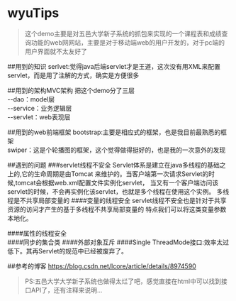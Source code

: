 # wyuTips
> 这个demo主要是对五邑大学新子系统的抓包来实现的一个课程表和成绩查询功能的web网网站，主要是对于移动端web的用户开发的，对于pc端的用户界面就不太友好了

##用到的知识
serlvet:觉得java后端servlet才是王道，这次没有用XML来配置servlet，而是用了注解的方式，确实是方便很多

##用到的架构MVC架构
把这个demo分了三层<br/>
--dao：model层<br>
--service：业务逻辑层<br/>
--servlet：web表现层<br/>


##用到的web前端框架
bootstrap:主要是相应式的框架，也是我目前最熟悉的框架<br/>
swiper：这是个轮播图的框架，这个觉得做得挺好的，也是我的一次意外的发现<br/>

##遇到的问题
###servlet线程不安全
Servlet体系是建立在java多线程的基础之上的,它的生命周期是由Tomcat
来维护的。当客户端第一次请求Servlet的时候,tomcat会根据web.xml配置文件实例化servlet，
当又有一个客户端访问该servlet的时候，不会再实例化该servlet，也就是多个线程在使用这个实例。
多线程是不共享局部变量的
 ####变量的线程安全
 servlet线程不安全也是针对于共享资源的访问才产生的基于多线程不共享局部变量的
 特点我们可以将这类变量参数本地化。
                            
 ####属性的线程安全                       
 ####同步的集合类
 ####外部对象互斥
 ####Single ThreadMode接口:效率太过低下。其再Servlet的规范中已经被废弃了。
 
##参考的博客
https://blog.csdn.net/lcore/article/details/8974590


> PS:五邑大学大学新子系统也做得太烂了吧，感觉直接在html中可以找到接口API了，还有注释来说明...